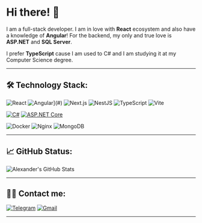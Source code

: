 
# Hi there! 👋

I am a full-stack developer. I am in love with **React** ecosystem and also have a knowledge of **Angular**! For the backend, my only and true love is **ASP.NET** and **SQL Server**.

I prefer **TypeScript** cause I am used to C# and I am studying it at my Computer Science degree.

---

## 🛠️ Technology Stack:

![React](https://img.shields.io/badge/react-%2320232a.svg?style=for-the-badge&logo=react&logoColor=%2361DAFB)
![Angular](https://img.shields.io/badge/Angular-%23DD0031.svg?logo=angular&style=for-the-badge&logoColor=white)](#)
![Next.js](https://img.shields.io/badge/next.js-%23000000.svg?style=for-the-badge&logo=next.js&logoColor=white)
![NestJS](https://img.shields.io/badge/nestjs-%23E0234E.svg?style=for-the-badge&logo=nestjs&logoColor=white)
![TypeScript](https://img.shields.io/badge/typescript-%23007ACC.svg?style=for-the-badge&logo=typescript&logoColor=white)
![Vite](https://img.shields.io/badge/vite-%23646CFF.svg?style=for-the-badge&logo=vite&logoColor=white)

[![C#](https://custom-icon-badges.demolab.com/badge/C%23-%23239120.svg?logo=cshrp&style=for-the-badge&logoColor=white)](#)
[![ASP.NET Core](https://img.shields.io/badge/ASP.NET%20Core-512BD4?style=for-the-badge&logo=dotnet&logoColor=fff)](#)

![Docker](https://img.shields.io/badge/docker-%230db7ed.svg?style=for-the-badge&logo=docker&logoColor=white)
![Nginx](https://img.shields.io/badge/nginx-%23009639.svg?style=for-the-badge&logo=nginx&logoColor=white)
![MongoDB](https://img.shields.io/badge/mongodb-%234ea94b.svg?style=for-the-badge&logo=mongodb&logoColor=white)

---

## 📈 GitHub Status:

![Alexander's GitHub Stats](https://github-readme-stats.vercel.app/api?username=mrhiroman&show_icons=true&theme=radical)

---

## 🧑‍💻 Contact me:

<a href="https://t.me/h1roman">![Telegram](https://img.shields.io/badge/Telegram-2CA5E0?style=for-the-badge&logo=telegram&logoColor=white)</a>
<a href="mailto:hiromanosu@gmail.com">![Gmail](https://img.shields.io/badge/Email-D14836?style=for-the-badge&logo=gmail&logoColor=white)</a>

---

